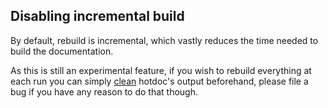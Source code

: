 ## Disabling incremental build

By default, rebuild is incremental, which vastly reduces the time needed to build
the documentation.

As this is still an experimental feature, if you wish to
rebuild everything at each run you can simply [clean](#cleaning) hotdoc's output beforehand,
please file a bug if you have any reason to do that though.
